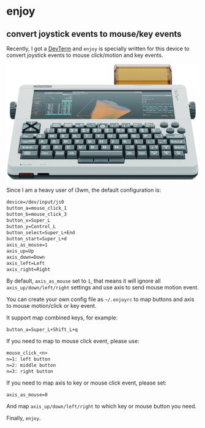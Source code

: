 # enjoy
## convert joystick events to mouse/key events

Recently, I got a [DevTerm](https://www.clockworkpi.com/devterm) and `enjoy` is specially written for this device to convert joystick events to mouse click/motion and key events.

![DevTerm](https://github.com/cjacker/enjoy/raw/main/DevTerm.png)

Since I am a heavy user of i3wm, the default configuration is:

```
device=/dev/input/js0
button_a=mouse_click_1
button_b=mouse_click_3
button_x=Super_L
button_y=Control_L
button_select=Super_L+End
button_start=Super_L+d
axis_as_mouse=1
axis_up=Up
axis_down=Down
axis_left=Left
axis_right=Right
```

By default, `axis_as_mouse` set to `1`, that means it will ignore all `axis_up/down/left/right` settings and use axis to send mouse motion event.

You can create your own config file as `~/.enjoyrc` to map buttons and axis to mouse motion/click or key event.

It support map combined keys, for example:

```
button_a=Super_L+Shift_L+q
```

If you need to map to mouse click event, please use:
```
mouse_click_<n>
n=1: left button
n=2: middle button
n=3: right button
```

If you need to map axis to key or mouse click event, please set:
```
axis_as_mouse=0
```

And map `axis_up/down/left/right` to which key or mouse button you need.

Finally, `enjoy`.

